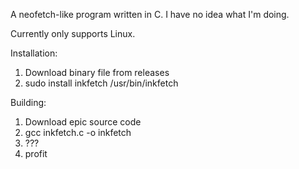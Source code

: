 A neofetch-like program written in C. I have no idea what I'm doing.

Currently only supports Linux.

Installation:
1. Download binary file from releases
3. sudo install inkfetch /usr/bin/inkfetch

Building:
1. Download epic source code
2. gcc inkfetch.c -o inkfetch
3. ???
4. profit
